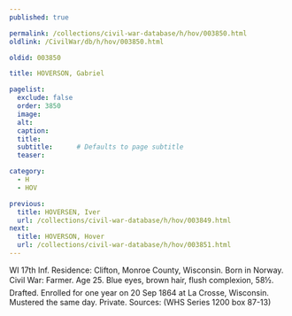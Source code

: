 ```yaml
---
published: true

permalink: /collections/civil-war-database/h/hov/003850.html
oldlink: /CivilWar/db/h/hov/003850.html

oldid: 003850

title: HOVERSON, Gabriel

pagelist:
  exclude: false
  order: 3850
  image: 
  alt:
  caption:
  title:
  subtitle:      # Defaults to page subtitle
  teaser:

category: 
  - H 
  - HOV

previous:
  title: HOVERSEN, Iver
  url: /collections/civil-war-database/h/hov/003849.html  
next:
  title: HOVERSON, Hover
  url: /collections/civil-war-database/h/hov/003851.html   
---
```

WI 17th Inf. Residence: Clifton, Monroe County, Wisconsin. Born in Norway. Civil War: Farmer. Age 25. Blue eyes, brown hair, flush complexion, 5&#146;8&frac12;&#148;. Drafted. Enrolled for one year on 20 Sep 1864 at La Crosse, Wisconsin. Mustered the same day. Private. Sources: (WHS Series 1200 box 87-13)